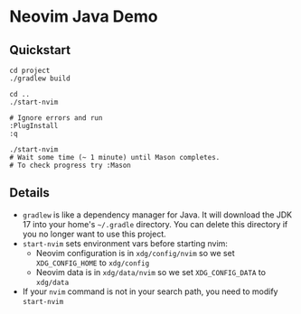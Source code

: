 Neovim Java Demo
================

## Quickstart
```
cd project
./gradlew build

cd ..
./start-nvim

# Ignore errors and run
:PlugInstall
:q

./start-nvim
# Wait some time (~ 1 minute) until Mason completes.
# To check progress try :Mason
```

## Details

* `gradlew` is like a dependency manager for Java. It will download the
  JDK 17 into your home's `~/.gradle` directory. You can delete this
  directory if you no longer want to use this project.
* `start-nvim` sets environment vars before starting nvim:
  - Neovim configuration is in `xdg/config/nvim` so we set `XDG_CONFIG_HOME`
    to `xdg/config`
  - Neovim data is in `xdg/data/nvim` so we set `XDG_CONFIG_DATA`
    to `xdg/data`
* If your `nvim` command is not in your search path, you need to modify
  `start-nvim`
